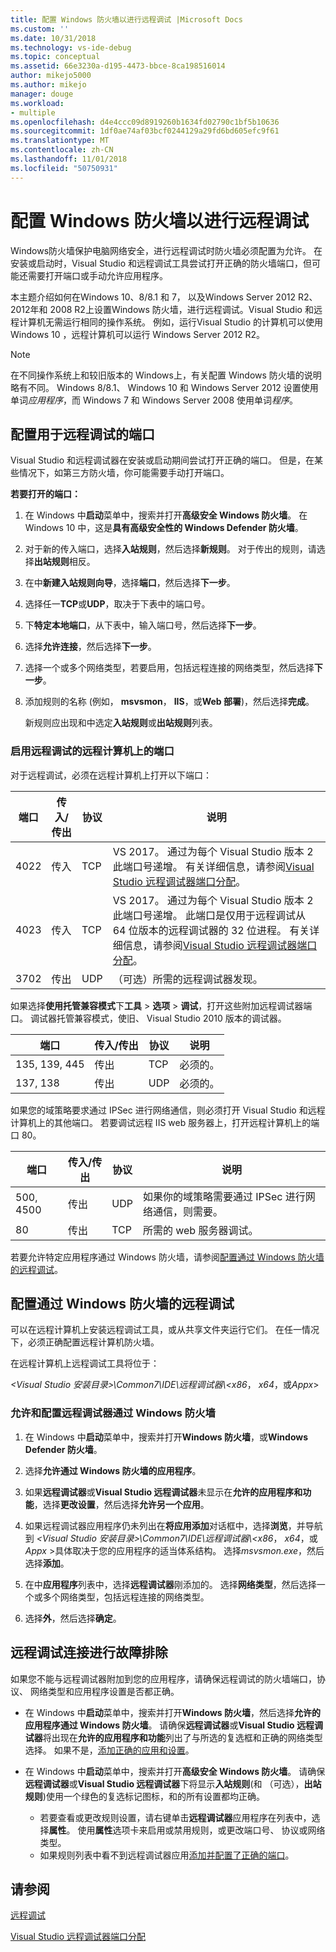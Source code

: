 ```yaml
---
title: 配置 Windows 防火墙以进行远程调试 |Microsoft Docs
ms.custom: ''
ms.date: 10/31/2018
ms.technology: vs-ide-debug
ms.topic: conceptual
ms.assetid: 66e3230a-d195-4473-bbce-8ca198516014
author: mikejo5000
ms.author: mikejo
manager: douge
ms.workload:
- multiple
ms.openlocfilehash: d4e4ccc09d8919260b1634fd02790c1bf5b10636
ms.sourcegitcommit: 1df0ae74af03bcf0244129a29fd6bd605efc9f61
ms.translationtype: MT
ms.contentlocale: zh-CN
ms.lasthandoff: 11/01/2018
ms.locfileid: "50750931"
---
```

# <a name="configure-windows-firewall-for-remote-debugging"></a>配置 Windows 防火墙以进行远程调试

Windows防火墙保护电脑网络安全，进行远程调试时防火墙必须配置为允许。 在安装或启动时，Visual Studio 和远程调试工具尝试打开正确的防火墙端口，但可能还需要打开端口或手动允许应用程序。 

本主题介绍如何在Windows 10、8/8.1 和 7， 以及Windows Server 2012 R2、 2012年和 2008 R2上设置Windows 防火墙，进行远程调试。Visual Studio 和远程计算机无需运行相同的操作系统。 例如，运行Visual Studio 的计算机可以使用 Windows 10 ，远程计算机可以运行 Windows Server 2012 R2。      
  
>[!NOTE]
>在不同操作系统上和较旧版本的 Windows上，有关配置 Windows 防火墙的说明略有不同。 Windows 8/8.1、 Windows 10 和 Windows Server 2012 设置使用单词*应用程序*，而 Windows 7 和 Windows Server 2008 使用单词*程序*。  

## <a name="configure-ports-for-remote-debugging"></a>配置用于远程调试的端口  

Visual Studio 和远程调试器在安装或启动期间尝试打开正确的端口。 但是，在某些情况下，如第三方防火墙，你可能需要手动打开端口。 

**若要打开的端口：**
  
1. 在 Windows 中**启动**菜单中，搜索并打开**高级安全 Windows 防火墙**。 在 Windows 10 中，这是**具有高级安全性的 Windows Defender 防火墙**。
   
1. 对于新的传入端口，选择**入站规则**，然后选择**新规则**。 对于传出的规则，请选择**出站规则**相反。

1. 在中**新建入站规则向导**，选择**端口**，然后选择**下一步**。 
   
1. 选择任一**TCP**或**UDP**，取决于下表中的端口号。
   
1. 下**特定本地端口**，从下表中，输入端口号，然后选择**下一步**。
   
1. 选择**允许连接**，然后选择**下一步**。
   
1. 选择一个或多个网络类型，若要启用，包括远程连接的网络类型，然后选择**下一步**。
   
1. 添加规则的名称 (例如， **msvsmon**， **IIS**，或**Web 部署**)，然后选择**完成**。

   新规则应出现和中选定**入站规则**或**出站规则**列表。

### <a name="ports-on-the-remote-computer-that-enable-remote-debugging"></a>启用远程调试的远程计算机上的端口

对于远程调试，必须在远程计算机上打开以下端口：

|**端口**|**传入/传出**|**协议**|**说明**|   
|-|-|-|-|
|4022|传入|TCP|VS 2017。 通过为每个 Visual Studio 版本 2 此端口号递增。 有关详细信息，请参阅[Visual Studio 远程调试器端口分配](../debugger/remote-debugger-port-assignments.md)。|  
|4023|传入|TCP|VS 2017。 通过为每个 Visual Studio 版本 2 此端口号递增。 此端口是仅用于远程调试从 64 位版本的远程调试器的 32 位进程。 有关详细信息，请参阅[Visual Studio 远程调试器端口分配](../debugger/remote-debugger-port-assignments.md)。| 
|3702|传出|UDP|（可选）所需的远程调试器发现。|    
  
如果选择**使用托管兼容模式**下**工具** > **选项** > **调试**，打开这些附加远程调试器端口。 调试器托管兼容模式，使旧、 Visual Studio 2010 版本的调试器。 

|**端口**|**传入/传出**|**协议**|**说明**|  
|-|-|-|-|  
|135, 139, 445|传出|TCP|必须的。|  
|137, 138|传出|UDP|必须的。|  

如果您的域策略要求通过 IPSec 进行网络通信，则必须打开 Visual Studio 和远程计算机上的其他端口。 若要调试远程 IIS web 服务器上，打开远程计算机上的端口 80。

|**端口**|**传入/传出**|**协议**|**说明**|  
|-|-|-|-|  
|500, 4500|传出|UDP|如果你的域策略需要通过 IPSec 进行网络通信，则需要。|  
|80|传出|TCP|所需的 web 服务器调试。|

若要允许特定应用程序通过 Windows 防火墙，请参阅[配置通过 Windows 防火墙的远程调试](#configure-remote-debugging-through-windows-firewall)。 

## <a name="configure-remote-debugging-through-windows-firewall"></a>配置通过 Windows 防火墙的远程调试

可以在远程计算机上安装远程调试工具，或从共享文件夹运行它们。 在任一情况下，必须正确配置远程计算机防火墙。 

在远程计算机上远程调试工具将位于：  
  
*\<Visual Studio 安装目录\>\\Common7\\IDE\\远程调试器\\\<x86*， *x64*，或*Appx*\> 
  
### <a name="allow-and-configure-the-remote-debugger-through-windows-firewall"></a>允许和配置远程调试器通过 Windows 防火墙 
  
1. 在 Windows 中**启动**菜单中，搜索并打开**Windows 防火墙**，或**Windows Defender 防火墙**。 
  
1. 选择**允许通过 Windows 防火墙的应用程序**。  
  
1.  如果**远程调试器**或**Visual Studio 远程调试器**未显示在**允许的应用程序和功能**，选择**更改设置**，然后选择**允许另一个应用**。 

1.  如果远程调试器应用程序仍未列出在**将应用添加**对话框中，选择**浏览**，并导航到 *\<Visual Studio 安装目录\>\\Common7\\IDE\\远程调试器\\\<x86*， *x64*，或*Appx* \>具体取决于您的应用程序的适当体系结构。 选择*msvsmon.exe*，然后选择**添加**。  
    
1.  在中**应用程序**列表中，选择**远程调试器**刚添加的。 选择**网络类型**，然后选择一个或多个网络类型，包括远程连接的网络类型。 
    
1.  选择**外**，然后选择**确定**。

## <a name="troubleshooting"></a>远程调试连接进行故障排除
  
如果您不能与远程调试器附加到您的应用程序，请确保远程调试的防火墙端口，协议、 网络类型和应用程序设置是否都正确。 

- 在 Windows 中**启动**菜单中，搜索并打开**Windows 防火墙**，然后选择**允许的应用程序通过 Windows 防火墙**。 请确保**远程调试器**或**Visual Studio 远程调试器**将出现在**允许的应用程序和功能**列出了与所选的复选框和正确的网络类型选择。 如果不是，[添加正确的应用和设置](#configure-remote-debugging-through-windows-firewall)。
  
- 在 Windows 中**启动**菜单中，搜索并打开**高级安全 Windows 防火墙**。 请确保**远程调试器**或**Visual Studio 远程调试器**下将显示**入站规则**(和 （可选），**出站规则**)使用一个绿色的复选标记图标，和的所有设置都均正确。 
  
  - 若要查看或更改规则设置，请右键单击**远程调试器**应用程序在列表中，选择**属性**。 使用**属性**选项卡来启用或禁用规则，或更改端口号、 协议或网络类型。 
  - 如果规则列表中看不到远程调试器应用[添加并配置了正确的端口](#configure-ports-for-remote-debugging)。 

## <a name="see-also"></a>请参阅  
[远程调试](../debugger/remote-debugging.md)

[Visual Studio 远程调试器端口分配](../debugger/remote-debugger-port-assignments.md)
